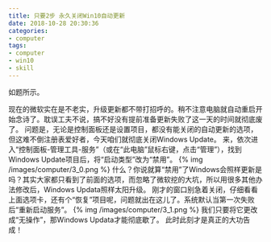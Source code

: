 ```yaml
---
title: 只要2步 永久关闭Win10自动更新
date: 2018-10-28 20:30:36
categories:
- computer
tags:
- computer
- win10
- skill
---
```

如题所示。
<!-- more -->
现在的微软实在是不老实，升级更新都不带打招呼的。稍不注意电脑就自动重启开始念诗了。耽误工夫不说，搞不好没有提前准备更新失败了这一天的时间就彻底废了。
问题是，无论是控制面板还是设置项目，都没有能关闭的自动更新的选项，但这难不倒注册表爱好者，今天咱们就彻底关闭Windows Update。
来，依次进入“控制面板-管理工具-服务”（或在“此电脑”鼠标右键，点击“管理”），找到Windows Update项目后，将“启动类型”改为“禁用”。
{% img /images/computer/3_0.png %}
什么？你说就算“禁用”了Windows会照样更新是吗？其实大家都只看到了前面的选项，而忽略了微软挖的大坑，所以用很多其他办法修改后，Windows Updata照样太阳升级。
刚才的窗口别急着关闭，仔细看看上面选项卡，还有个“恢复”项目呢，问题就出在这儿了。系统默认当第一次失败后“重新启动服务”。
{% img /images/computer/3_1.png %}
我们只要将它更改成“无操作”，那Windows Updata才能彻底歇了。
此时此刻才是真正的大功告成！



